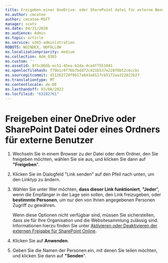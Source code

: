 ```yaml
---
title: Freigeben einer OneDrive- oder SharePoint datei für externe Benutzer
ms.author: cmcatee
author: cmcatee-MSFT
manager: scotv
ms.date: 04/21/2020
ms.audience: Admin
ms.topic: article
ms.service: o365-administration
ROBOTS: NOINDEX, NOFOLLOW
ms.localizationpriority: medium
ms.collection: Adm_O365
ms.custom: ''
ms.assetid: 8f5c866b-ec51-45ea-b2da-4ce4ff551041
ms.openlocfilehash: f79b1c0f76b7bdd72c421b537e228f6b52c6ccbc
ms.sourcegitcommit: d11262728f0617a843a0117cb5172aa322022b27
ms.translationtype: MT
ms.contentlocale: de-DE
ms.lasthandoff: 03/08/2022
ms.locfileid: "63282761"
---
```

# <a name="share-a-onedrive-or-sharepoint-file-or-folder-with-external-users"></a>Freigeben einer OneDrive oder SharePoint Datei oder eines Ordners für externe Benutzer

1. Wechseln Sie in einem Browser zu der Datei oder dem Ordner, den Sie freigeben möchten, wählen Sie sie aus, und klicken Sie dann auf **"Freigeben**".
    
2. Klicken Sie im Dialogfeld "Link senden" auf den Pfeil nach unten, um den Linktyp zu ändern.
    
3. Wählen Sie unter Wer möchten, **dass dieser Link funktioniert**, **"Jeder**", wenn die Empfänger in der Lage sein sollen, den Link freizugeben, oder **bestimmte Personen**, um nur den von Ihnen angegebenen Personen Zugriff zu gewähren. 
    
    Wenn diese Optionen nicht verfügbar sind, müssen Sie sicherstellen, dass sie für Ihre Organisation und die Websitesammlung zulässig sind. Informationen hierzu finden Sie unter [Aktivieren oder Deaktivieren der externen Freigabe für SharePoint Online](https://go.microsoft.com/fwlink/?linkid=866426).
    
4. Klicken Sie auf **Anwenden**.
    
5. Geben Sie die Namen der Personen ein, mit denen Sie teilen möchten, und klicken Sie dann auf **"Senden**".
    

